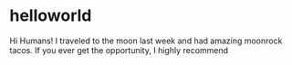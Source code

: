 # helloworld
Hi Humans!
I traveled to the moon last week and had amazing moonrock tacos.  If you ever get the opportunity, I highly recommend
